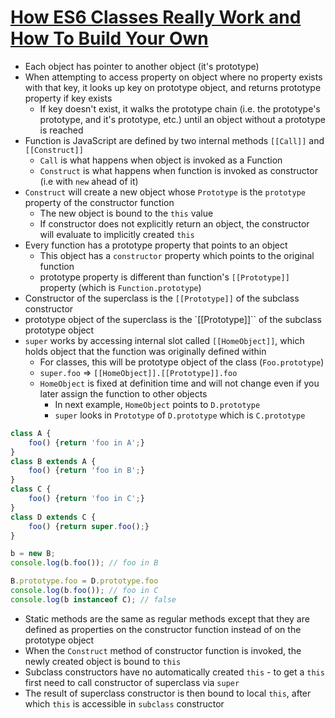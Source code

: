 # [How ES6 Classes Really Work and How To Build Your Own](https://medium.com/@robertgrosse/how-es6-classes-really-work-and-how-to-build-your-own-fd6085eb326a)

* Each object has pointer to another object (it's prototype)
* When attempting to access property on object where no property exists with that key, it looks up key on prototype object, and returns prototype property if key exists
  * If key doesn't exist, it walks the prototype chain (i.e. the prototype's prototype, and it's prototype, etc.) until an object without a prototype is reached
* Function is JavaScript are defined by two internal methods `[[Call]]` and `[[Construct]]`
  * `Call` is what happens when object is invoked as a Function
  * `Construct` is what happens when function is invoked as constructor (i.e with `new` ahead of it)
* `Construct` will create a new object whose `Prototype` is the `prototype` property of the constructor function
  * The new object is bound to the `this` value
  * If constructor does not explicitly return an object, the constructor will evaluate to implicitly created `this`
* Every function has a prototype property that points to an object
  * This object has a `constructor` property which points to the original function
  * prototype property is different than function's `[[Prototype]]` property (which is `Function.prototype`)
* Constructor of the superclass is the `[[Prototype]]` of the subclass constructor
* prototype object of the superclass is the `[[Prototype]]`` of the subclass prototype object
* `super` works by accessing internal slot called `[[HomeObject]]`, which holds object that the function was originally defined within
  * For classes, this will be prototype object of the class (`Foo.prototype`)
  * `super.foo` => `[[HomeObject]].[[Prototype]].foo`
  * `HomeObject` is fixed at definition time and will not change even if you later assign the function to other objects
    * In next example, `HomeObject` points to `D.prototype`
    * `super` looks in `Prototype` of `D.prototype` which is `C.prototype`

```javascript
class A {
    foo() {return 'foo in A';}
}
class B extends A {
    foo() {return 'foo in B';}
}
class C {
    foo() {return 'foo in C';}
}
class D extends C {
    foo() {return super.foo();}
}

b = new B;
console.log(b.foo()); // foo in B

B.prototype.foo = D.prototype.foo
console.log(b.foo()); // foo in C
console.log(b instanceof C); // false
```

* Static methods are the same as regular methods except that they are defined as properties on the constructor function instead of on the prototype object
* When the `Construct` method of constructor function is invoked, the newly created object is bound to `this`
* Subclass constructors have no automatically created `this` - to get a `this` first need to call constructor of superclass via `super`
* The result of superclass constructor is then bound to local `this`, after which `this` is accessible in `subclass` constructor
